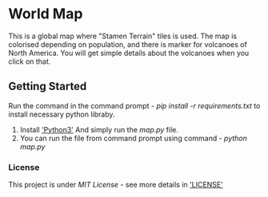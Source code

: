 # World Map

This is a global map where "Stamen Terrain" tiles is used. The map is colorised depending on population,
and there is marker for volcanoes of North America.
You will get simple details about the volcanoes when you click on that.

## Getting Started

Run the command in the command prompt - _pip install -r requirements.txt_
to install necessary python libraby.

1. Install ['Python3'](https://www.python.org/downloads/)
   And simply run the _map.py_ file.
2. You can run the file from command prompt using command - _python_ _map.py_



### License

This project is under _MIT License_ - see more details in ['LICENSE'](https://github.com/codeslash21/world_map/blob/master/LICENSE)
